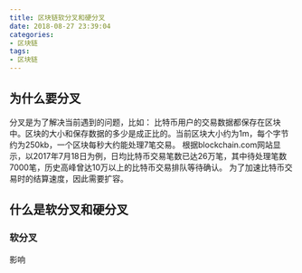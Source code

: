 ```yaml
---
title: 区块链软分叉和硬分叉
date: 2018-08-27 23:39:04
categories: 
- 区块链
tags: 
- 区块链
---
```

## 为什么要分叉 ##
分叉是为了解决当前遇到的问题，比如：
比特币用户的交易数据都保存在区块中。区块的大小和保存数据的多少是成正比的。当前区块大小约为1m，每个字节约为250kb，一个区块每秒大约能处理7笔交易。
根据blockchain.com网站显示，以2017年7月18日为例，日均比特币交易笔数已达26万笔，其中待处理笔数7000笔，历史高峰曾达10万以上的比特币交易排队等待确认。
为了加速比特币交易时的结算速度，因此需要扩容。
## 什么是软分叉和硬分叉 ##

### 软分叉 ###



影响